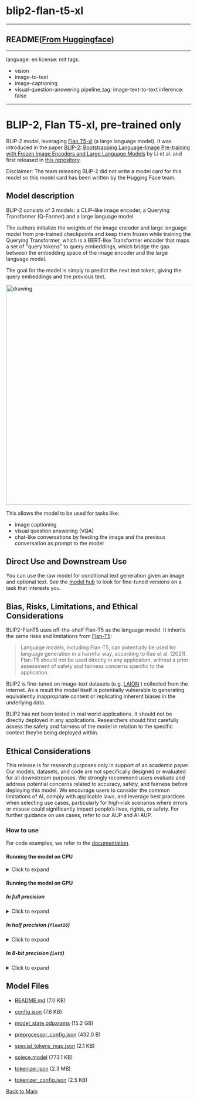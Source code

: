 
# blip2-flan-t5-xl
---


## README([From Huggingface](https://huggingface.co/Salesforce/blip2-flan-t5-xl))

---
language: en
license: mit
tags:
- vision
- image-to-text
- image-captioning
- visual-question-answering
pipeline_tag: image-text-to-text
inference: false
---

# BLIP-2, Flan T5-xl, pre-trained only

BLIP-2 model, leveraging [Flan T5-xl](https://huggingface.co/google/flan-t5-xl) (a large language model).
It was introduced in the paper [BLIP-2: Bootstrapping Language-Image Pre-training with Frozen Image Encoders and Large Language Models](https://arxiv.org/abs/2301.12597) by Li et al. and first released in [this repository](https://github.com/salesforce/LAVIS/tree/main/projects/blip2).

Disclaimer: The team releasing BLIP-2 did not write a model card for this model so this model card has been written by the Hugging Face team.

## Model description

BLIP-2 consists of 3 models: a CLIP-like image encoder, a Querying Transformer (Q-Former) and a large language model.

The authors initialize the weights of the image encoder and large language model from pre-trained checkpoints and keep them frozen
while training the Querying Transformer, which is a BERT-like Transformer encoder that maps a set of "query tokens" to query embeddings,
which bridge the gap between the embedding space of the image encoder and the large language model.

The goal for the model is simply to predict the next text token, giving the query embeddings and the previous text.

<img src="https://huggingface.co/datasets/huggingface/documentation-images/resolve/main/transformers/model_doc/blip2_architecture.jpg"
alt="drawing" width="600"/> 

This allows the model to be used for tasks like:

- image captioning
- visual question answering (VQA)
- chat-like conversations by feeding the image and the previous conversation as prompt to the model

## Direct Use and Downstream Use

You can use the raw model for conditional text generation given an image and optional text. See the [model hub](https://huggingface.co/models?search=Salesforce/blip) to look for
fine-tuned versions on a task that interests you.

## Bias, Risks, Limitations, and Ethical Considerations

BLIP2-FlanT5 uses off-the-shelf Flan-T5 as the language model. It inherits the same risks and limitations from [Flan-T5](https://arxiv.org/pdf/2210.11416.pdf):

> Language models, including Flan-T5, can potentially be used for language generation in a harmful way, according to Rae et al. (2021). Flan-T5 should not be used directly in any application, without a prior assessment of safety and fairness concerns specific to the application.

BLIP2 is fine-tuned on image-text datasets (e.g. [LAION](https://laion.ai/blog/laion-400-open-dataset/) ) collected from the internet.  As a result the model itself is potentially vulnerable to generating equivalently inappropriate content or replicating inherent biases in the underlying data.

BLIP2 has not been tested in real world applications. It should not be directly deployed in any applications. Researchers should first carefully assess the safety and fairness of the model in relation to the specific context they’re being deployed within.

## Ethical Considerations
This release is for research purposes only in support of an academic paper. Our models, datasets, and code are not specifically designed or evaluated for all downstream purposes. We strongly recommend users evaluate and address potential concerns related to accuracy, safety, and fairness before deploying this model. We encourage users to consider the common limitations of AI, comply with applicable laws, and leverage best practices when selecting use cases, particularly for high-risk scenarios where errors or misuse could significantly impact people’s lives, rights, or safety. For further guidance on use cases, refer to our AUP and AI AUP.

### How to use

For code examples, we refer to the [documentation](https://huggingface.co/docs/transformers/main/en/model_doc/blip-2#transformers.Blip2ForConditionalGeneration.forward.example).

#### Running the model on CPU

<details>
<summary> Click to expand </summary>

```python
import requests
from PIL import Image
from paddlenlp.transformers import BlipProcessor, Blip2ForConditionalGeneration

processor = BlipProcessor.from_pretrained("Salesforce/blip2-flan-t5-xl")
model = Blip2ForConditionalGeneration.from_pretrained("Salesforce/blip2-flan-t5-xl")

img_url = 'https://storage.googleapis.com/sfr-vision-language-research/BLIP/demo.jpg' 
raw_image = Image.open(requests.get(img_url, stream=True).raw).convert('RGB')

question = "how many dogs are in the picture?"
inputs = processor(raw_image, question, return_tensors="pd")

out = model.generate(**inputs)
print(processor.decode(out[0], skip_special_tokens=True))
```
</details>

#### Running the model on GPU

##### In full precision 

<details>
<summary> Click to expand </summary>

```python
# pip install accelerate
import requests
from PIL import Image
from paddlenlp.transformers import Blip2Processor, Blip2ForConditionalGeneration

processor = Blip2Processor.from_pretrained("Salesforce/blip2-flan-t5-xl")
model = Blip2ForConditionalGeneration.from_pretrained("Salesforce/blip2-flan-t5-xl", )

img_url = 'https://storage.googleapis.com/sfr-vision-language-research/BLIP/demo.jpg' 
raw_image = Image.open(requests.get(img_url, stream=True).raw).convert('RGB')

question = "how many dogs are in the picture?"
inputs = processor(raw_image, question, return_tensors="pd").to("cuda")

out = model.generate(**inputs)
print(processor.decode(out[0], skip_special_tokens=True))
```
</details>

##### In half precision (`float16`)

<details>
<summary> Click to expand </summary>

```python
# pip install accelerate
import torch
import requests
from PIL import Image
from paddlenlp.transformers import Blip2Processor, Blip2ForConditionalGeneration

processor = Blip2Processor.from_pretrained("Salesforce/blip2-flan-t5-xl")
model = Blip2ForConditionalGeneration.from_pretrained("Salesforce/blip2-flan-t5-xl", torch_dtype=torch.float16, )

img_url = 'https://storage.googleapis.com/sfr-vision-language-research/BLIP/demo.jpg' 
raw_image = Image.open(requests.get(img_url, stream=True).raw).convert('RGB')

question = "how many dogs are in the picture?"
inputs = processor(raw_image, question, return_tensors="pd").to("cuda", torch.float16)

out = model.generate(**inputs)
print(processor.decode(out[0], skip_special_tokens=True))
```
</details>

##### In 8-bit precision (`int8`)

<details>
<summary> Click to expand </summary>

```python
# pip install accelerate bitsandbytes
import torch
import requests
from PIL import Image
from paddlenlp.transformers import Blip2Processor, Blip2ForConditionalGeneration

processor = Blip2Processor.from_pretrained("Salesforce/blip2-flan-t5-xl")
model = Blip2ForConditionalGeneration.from_pretrained("Salesforce/blip2-flan-t5-xl", load_in_8bit=True, )

img_url = 'https://storage.googleapis.com/sfr-vision-language-research/BLIP/demo.jpg' 
raw_image = Image.open(requests.get(img_url, stream=True).raw).convert('RGB')

question = "how many dogs are in the picture?"
inputs = processor(raw_image, question, return_tensors="pd").to("cuda", torch.float16)

out = model.generate(**inputs)
print(processor.decode(out[0], skip_special_tokens=True))
```
</details>



## Model Files

- [README.md](https://paddlenlp.bj.bcebos.com/models/community/Salesforce/blip2-flan-t5-xl/README.md) (7.0 KB)

- [config.json](https://paddlenlp.bj.bcebos.com/models/community/Salesforce/blip2-flan-t5-xl/config.json) (7.6 KB)

- [model_state.pdparams](https://paddlenlp.bj.bcebos.com/models/community/Salesforce/blip2-flan-t5-xl/model_state.pdparams) (15.2 GB)

- [preprocessor_config.json](https://paddlenlp.bj.bcebos.com/models/community/Salesforce/blip2-flan-t5-xl/preprocessor_config.json) (432.0 B)

- [special_tokens_map.json](https://paddlenlp.bj.bcebos.com/models/community/Salesforce/blip2-flan-t5-xl/special_tokens_map.json) (2.1 KB)

- [spiece.model](https://paddlenlp.bj.bcebos.com/models/community/Salesforce/blip2-flan-t5-xl/spiece.model) (773.1 KB)

- [tokenizer.json](https://paddlenlp.bj.bcebos.com/models/community/Salesforce/blip2-flan-t5-xl/tokenizer.json) (2.3 MB)

- [tokenizer_config.json](https://paddlenlp.bj.bcebos.com/models/community/Salesforce/blip2-flan-t5-xl/tokenizer_config.json) (2.5 KB)


[Back to Main](../../)